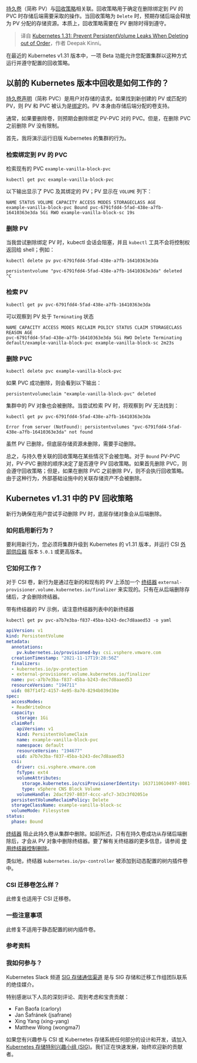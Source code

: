 
<!--
title: Kubernetes 1.31：防止删除顺序错误导致的持久卷泄漏
cover: ./cover.png
-->

[持久卷](/docs/concepts/storage/persistent-volumes/)（简称 PV）与[回收策略](/docs/concepts/storage/persistent-volumes/#reclaim-policy)相关联。回收策略用于确定在删除绑定到 PV 的 PVC 时存储后端需要采取的操作。当回收策略为 `Delete` 时，预期存储后端会释放为 PV 分配的存储资源。本质上，回收策略需要在 PV 删除时得到遵守。

> 译自 [Kubernetes 1.31: Prevent PersistentVolume Leaks When Deleting out of Order](https://kubernetes.io/blog/2024/08/16/kubernetes-1-31-prevent-persistentvolume-leaks-when-deleting-out-of-order/)，作者 Deepak Kinni。

在最近的 Kubernetes v1.31 版本中，一项 Beta 功能允许您配置集群以这种方式运行并遵守配置的回收策略。

## 以前的 Kubernetes 版本中回收是如何工作的？

[持久卷声明](/docs/concepts/storage/persistent-volumes/#Introduction)（简称 PVC）是用户对存储的请求。如果找到新创建的 PV 或匹配的 PV，则 PV 和 PVC 被认为是[绑定](/docs/concepts/storage/persistent-volumes/#Binding)的。PV 本身由存储后端分配的卷支持。

通常，如果要删除卷，则预期会删除绑定 PV-PVC 对的 PVC。但是，在删除 PVC 之前删除 PV 没有限制。

首先，我将演示运行旧版 Kubernetes 的集群的行为。

### 检索绑定到 PV 的 PVC

检索现有的 PVC `example-vanilla-block-pvc`

```
kubectl get pvc example-vanilla-block-pvc
```

以下输出显示了 PVC 及其绑定的 PV；PV 显示在 `VOLUME` 列下：

```
NAME STATUS VOLUME CAPACITY ACCESS MODES STORAGECLASS AGE
example-vanilla-block-pvc Bound pvc-6791fdd4-5fad-438e-a7fb-16410363e3da 5Gi RWO example-vanilla-block-sc 19s
```

### 删除 PV

当我尝试删除绑定 PV 时，kubectl 会话会阻塞，并且 `kubectl` 工具不会将控制权返回给 shell；例如：

```
kubectl delete pv pvc-6791fdd4-5fad-438e-a7fb-16410363e3da
```

```
persistentvolume "pvc-6791fdd4-5fad-438e-a7fb-16410363e3da" deleted
^C
```

### 检索 PV

```
kubectl get pv pvc-6791fdd4-5fad-438e-a7fb-16410363e3da
```

可以观察到 PV 处于 `Terminating` 状态

```
NAME CAPACITY ACCESS MODES RECLAIM POLICY STATUS CLAIM STORAGECLASS REASON AGE
pvc-6791fdd4-5fad-438e-a7fb-16410363e3da 5Gi RWO Delete Terminating default/example-vanilla-block-pvc example-vanilla-block-sc 2m23s
```

### 删除 PVC

```
kubectl delete pvc example-vanilla-block-pvc
```

如果 PVC 成功删除，则会看到以下输出：

```
persistentvolumeclaim "example-vanilla-block-pvc" deleted
```

集群中的 PV 对象也会被删除。当尝试检索 PV 时，将观察到 PV 无法找到：

```
kubectl get pv pvc-6791fdd4-5fad-438e-a7fb-16410363e3da
```

```
Error from server (NotFound): persistentvolumes "pvc-6791fdd4-5fad-438e-a7fb-16410363e3da" not found
```

虽然 PV 已删除，但底层存储资源未删除，需要手动删除。

总之，与持久卷关联的回收策略在某些情况下会被忽略。对于 `Bound` PV-PVC 对，PV-PVC 删除的顺序决定了是否遵守 PV 回收策略。如果首先删除 PVC，则会遵守回收策略；但是，如果在删除 PVC 之前删除 PV，则不会执行回收策略。由于这种行为，外部基础设施中的关联存储资产不会被删除。

## Kubernetes v1.31 中的 PV 回收策略

新行为确保在用户尝试手动删除 PV 时，底层存储对象会从后端删除。

### 如何启用新行为？

要利用新行为，您必须将集群升级到 Kubernetes 的 v1.31 版本，并运行 CSI [外部供应器](https://github.com/kubernetes-csi/external-provisioner) 版本 `5.0.1` 或更高版本。

### 它如何工作？

对于 CSI 卷，新行为是通过在新的和现有的 PV 上添加一个 [终结器](/docs/concepts/overview/working-with-objects/finalizers/) `external-provisioner.volume.kubernetes.io/finalizer` 来实现的。只有在从后端删除存储后，才会删除终结器。

带有终结器的 PV 示例，请注意终结器列表中的新终结器

```
kubectl get pv pvc-a7b7e3ba-f837-45ba-b243-dec7d8aaed53 -o yaml
```

```yaml
apiVersion: v1
kind: PersistentVolume
metadata:
  annotations:
    pv.kubernetes.io/provisioned-by: csi.vsphere.vmware.com
  creationTimestamp: "2021-11-17T19:28:56Z"
  finalizers:
  - kubernetes.io/pv-protection
  - external-provisioner.volume.kubernetes.io/finalizer
  name: pvc-a7b7e3ba-f837-45ba-b243-dec7d8aaed53
  resourceVersion: "194711"
  uid: 087f14f2-4157-4e95-8a70-8294b039d30e
spec:
  accessModes:
  - ReadWriteOnce
  capacity:
    storage: 1Gi
  claimRef:
    apiVersion: v1
    kind: PersistentVolumeClaim
    name: example-vanilla-block-pvc
    namespace: default
    resourceVersion: "194677"
    uid: a7b7e3ba-f837-45ba-b243-dec7d8aaed53
  csi:
    driver: csi.vsphere.vmware.com
    fsType: ext4
    volumeAttributes:
      storage.kubernetes.io/csiProvisionerIdentity: 1637110610497-8081-csi.vsphere.vmware.com
      type: vSphere CNS Block Volume
    volumeHandle: 2dacf297-803f-4ccc-afc7-3d3c3f02051e
  persistentVolumeReclaimPolicy: Delete
  storageClassName: example-vanilla-block-sc
  volumeMode: Filesystem
status:
  phase: Bound
```

[终结器](/docs/concepts/overview/working-with-objects/finalizers/) 阻止此持久卷从集群中删除。如前所述，只有在持久卷成功从存储后端删除后，才会从 PV 对象中删除终结器。要了解有关终结器的更多信息，请参阅 [使用终结器控制删除](/blog/2021/05/14/using-finalizers-to-control-deletion/)。

类似地，终结器 `kubernetes.io/pv-controller` 被添加到动态配置的树内插件卷中。

### CSI 迁移卷怎么样？

此修复也适用于 CSI 迁移卷。

### 一些注意事项

此修复不适用于静态配置的树内插件卷。

### 参考资料

### 我如何参与？

Kubernetes Slack 频道 [SIG 存储通信渠道](https://github.com/kubernetes/community/blob/master/sig-storage/README.md#contact) 是与 SIG 存储和迁移工作组团队联系的绝佳媒介。

特别感谢以下人员的深刻评论、周到考虑和宝贵贡献：

- Fan Baofa (carlory)
- Jan Šafránek (jsafrane)
- Xing Yang (xing-yang)
- Matthew Wong (wongma7)

如果您有兴趣参与 CSI 或 Kubernetes 存储系统任何部分的设计和开发，请加入 [Kubernetes 存储特别兴趣小组 (SIG)](https://github.com/kubernetes/community/tree/master/sig-storage)。我们正在快速发展，始终欢迎新的贡献者。
